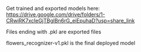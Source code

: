 Get trained and exported models here: https://drive.google.com/drive/folders/1-CRwiRK7xcIeGjTBglBn6rG_eiEpuhaD?usp=share_link

Files ending with .pkl are exported files

flowers_recognizer-v1.pkl is the final deployed model
